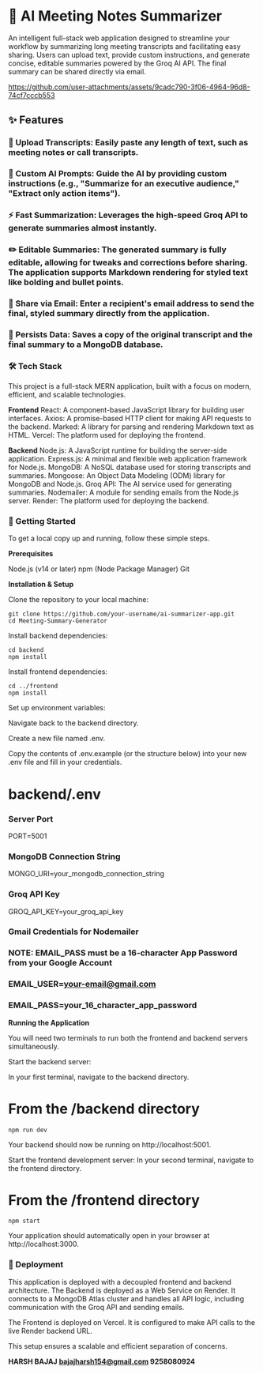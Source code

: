 # 🚀 AI Meeting Notes Summarizer

An intelligent full-stack web application designed to streamline your workflow by summarizing long meeting transcripts and facilitating easy sharing. Users can upload text, provide custom instructions, and generate concise, editable summaries powered by the Groq AI API. The final summary can be shared directly via email.



https://github.com/user-attachments/assets/9cadc790-3f06-4964-96d8-74cf7cccb553



## ✨ Features

### 📝 Upload Transcripts: Easily paste any length of text, such as meeting notes or call transcripts.
### 🤖 Custom AI Prompts: Guide the AI by providing custom instructions (e.g., "Summarize for an executive audience," "Extract only action items").
### ⚡ Fast Summarization: Leverages the high-speed Groq API to generate summaries almost instantly.
### ✏️ Editable Summaries: The generated summary is fully editable, allowing for tweaks and corrections before sharing. The application supports Markdown rendering for styled text like bolding and bullet points.
### 📧 Share via Email: Enter a recipient's email address to send the final, styled summary directly from the application.
### 💾 Persists Data: Saves a copy of the original transcript and the final summary to a MongoDB database.
### 🛠️ Tech Stack
This project is a full-stack MERN application, built with a focus on modern, efficient, and scalable technologies.

**Frontend**
React: A component-based JavaScript library for building user interfaces.
Axios: A promise-based HTTP client for making API requests to the backend.
Marked: A library for parsing and rendering Markdown text as HTML.
Vercel: The platform used for deploying the frontend.

**Backend**
Node.js: A JavaScript runtime for building the server-side application.
Express.js: A minimal and flexible web application framework for Node.js.
MongoDB: A NoSQL database used for storing transcripts and summaries.
Mongoose: An Object Data Modeling (ODM) library for MongoDB and Node.js.
Groq API: The AI service used for generating summaries.
Nodemailer: A module for sending emails from the Node.js server.
Render: The platform used for deploying the backend.

### 🏁 Getting Started
To get a local copy up and running, follow these simple steps.

**Prerequisites**

Node.js (v14 or later)
npm (Node Package Manager)
Git

**Installation & Setup**

Clone the repository to your local machine:
```
git clone https://github.com/your-username/ai-summarizer-app.git
cd Meeting-Summary-Generator
```

Install backend dependencies:
```
cd backend
npm install
```

Install frontend dependencies:
```
cd ../frontend
npm install
```

Set up environment variables:

Navigate back to the backend directory.

Create a new file named .env.

Copy the contents of .env.example (or the structure below) into your new .env file and fill in your credentials.

# backend/.env

### Server Port
PORT=5001
### MongoDB Connection String
MONGO_URI=your_mongodb_connection_string
### Groq API Key
GROQ_API_KEY=your_groq_api_key
### Gmail Credentials for Nodemailer
### NOTE: EMAIL_PASS must be a 16-character App Password from your Google Account
### EMAIL_USER=your-email@gmail.com
### EMAIL_PASS=your_16_character_app_password

**Running the Application**

You will need two terminals to run both the frontend and backend servers simultaneously.

Start the backend server:

In your first terminal, navigate to the backend directory.

# From the /backend directory

```
npm run dev
```
Your backend should now be running on http://localhost:5001.

Start the frontend development server:
In your second terminal, navigate to the frontend directory.

# From the /frontend directory

```
npm start
```

Your application should automatically open in your browser at http://localhost:3000.

### 🚀 Deployment
This application is deployed with a decoupled frontend and backend architecture.
The Backend is deployed as a Web Service on Render. It connects to a MongoDB Atlas cluster and handles all API logic, including communication with the Groq API and sending emails.

The Frontend is deployed on Vercel. It is configured to make API calls to the live Render backend URL.

This setup ensures a scalable and efficient separation of concerns.


**HARSH BAJAJ
bajajharsh154@gmail.com
9258080924**
